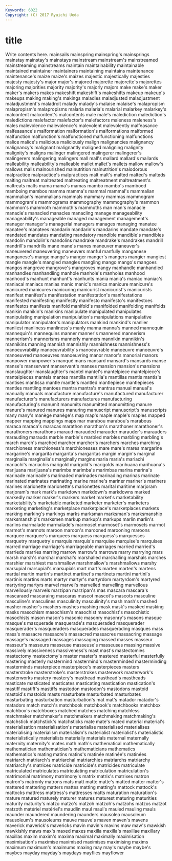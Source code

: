 ```yaml
---
Keywords: 6022 
Copyright: (C) 2017 Ryuichi Ueda
---
```


# title

Write contents here.
 mainsails mainspring mainspring's mainsprings mainstay mainstay's mainstays mainstream
mainstream's mainstreamed mainstreaming mainstreams maintain maintainability maintainable maintained maintainer maintainers
maintaining maintains maintenance maintenance's maize maize's maizes majestic majestically majesties
majesty majesty's major major's majored majorette majorette's majorettes majoring majorities
majority majority's majorly majors make make's maker maker's makers makes
makeshift makeshift's makeshifts makeup makeup's makeups making making's makings maladies
maladjusted maladjustment maladjustment's maladroit malady malady's malaise malaise's malapropism malapropism's
malapropisms malaria malaria's malarial malarkey malarkey's malcontent malcontent's malcontents male
male's malediction malediction's maledictions malefactor malefactor's malefactors maleness maleness's males
malevolence malevolence's malevolent malevolently malfeasance malfeasance's malformation malformation's malformations malformed
malfunction malfunction's malfunctioned malfunctioning malfunctions malice malice's malicious maliciously malign
malignancies malignancy malignancy's malignant malignantly maligned maligning malignity malignity's maligns
malinger malingered malingerer malingerer's malingerers malingering malingers mall mall's mallard
mallard's mallards malleability malleability's malleable mallet mallet's mallets mallow mallow's
mallows malls malnourished malnutrition malnutrition's malodorous malpractice malpractice's malpractices malt
malt's malted malted's malteds malting maltreat maltreated maltreating maltreatment maltreatment's
maltreats malts mama mama's mamas mambo mambo's mamboed mamboing mambos
mamma mamma's mammal mammal's mammalian mammalian's mammalians mammals mammary mammas
mammogram mammogram's mammograms mammography mammography's mammon mammon's mammoth mammoth's mammoths
man man's manacle manacle's manacled manacles manacling manage manageability manageability's
manageable managed management management's manager manager's managerial managers manages managing
manatee manatee's manatees mandarin mandarin's mandarins mandate mandate's mandated mandates
mandating mandatory mandible mandible's mandibles mandolin mandolin's mandolins mandrake mandrake's
mandrakes mandrill mandrill's mandrills mane mane's manes maneuver maneuver's maneuvered
maneuvering maneuvers manful manfully manganese manganese's mange mange's manger manger's
mangers mangier mangiest mangle mangle's mangled mangles mangling mango mango's
mangoes mangos mangrove mangrove's mangroves mangy manhandle manhandled manhandles manhandling
manhole manhole's manholes manhood manhood's manhunt manhunt's manhunts mania mania's
maniac maniac's maniacal maniacs manias manic manic's manics manicure manicure's
manicured manicures manicuring manicurist manicurist's manicurists manifest manifest's manifestation manifestation's
manifestations manifested manifesting manifestly manifesto manifesto's manifestoes manifestos manifests manifold
manifold's manifolded manifolding manifolds manikin manikin's manikins manipulate manipulated manipulates
manipulating manipulation manipulation's manipulations manipulative manipulator manipulator's manipulators mankind mankind's
manlier manliest manliness manliness's manly manna manna's manned mannequin mannequin's
mannequins manner manner's mannered mannerism mannerism's mannerisms mannerly manners mannikin
mannikin's mannikins manning mannish mannishly mannishness mannishness's manoeuvrability manoeuvrability's manoeuvrable
manoeuvre manoeuvre's manoeuvred manoeuvres manoeuvring manor manor's manorial manors manpower
manpower's manqué mans mansard mansard's mansards manse manse's manservant manservant's
manses mansion mansion's mansions manslaughter manslaughter's mantel mantel's mantelpiece mantelpiece's
mantelpieces mantels mantes mantilla mantilla's mantillas mantis mantis's mantises mantissa
mantle mantle's mantled mantlepiece mantlepieces mantles mantling mantoes mantra mantra's
mantras manual manual's manually manuals manufacture manufacture's manufactured manufacturer manufacturer's
manufacturers manufactures manufacturing manufacturing's manumit manumits manumitted manumitting manure manure's
manured manures manuring manuscript manuscript's manuscripts many many's manège manège's
map map's maple maple's maples mapped mapper mapping mappings maps
mar marabou marabou's marabous maraca maraca's maracas marathon marathon's marathoner
marathoner's marathoners marathons maraud marauded marauder marauder's marauders marauding marauds
marble marble's marbled marbles marbling marbling's march march's marched marcher
marcher's marchers marches marching marchioness marchioness's marchionesses mare mare's mares
margarine margarine's margarita margarita's margaritas margin margin's marginal marginalia marginalia's
marginally margins maria maria's mariachi mariachi's mariachis marigold marigold's marigolds
marihuana marihuana's marijuana marijuana's marimba marimba's marimbas marina marina's marinade
marinade's marinaded marinades marinading marinas marinate marinated marinates marinating marine
marine's mariner mariner's mariners marines marionette marionette's marionettes marital maritime
marjoram marjoram's mark mark's markdown markdown's markdowns marked markedly marker
marker's markers market market's marketability marketability's marketable marketed marketer marketer's
marketers marketing marketing's marketplace marketplace's marketplaces markets marking marking's markings
marks marksman marksman's marksmanship marksmanship's marksmen markup markup's markups marlin
marlin's marlins marmalade marmalade's marmoset marmoset's marmosets marmot marmot's marmots
maroon maroon's marooned marooning maroons marquee marquee's marquees marquess marquess's
marquesses marquetry marquetry's marquis marquis's marquise marquise's marquises marred marriage
marriage's marriageable marriages married married's marrieds marries marring marrow marrow's
marrows marry marrying mars marsh marsh's marshal marshal's marshalled marshalling
marshals marshes marshier marshiest marshmallow marshmallow's marshmallows marshy marsupial marsupial's
marsupials mart mart's marten marten's martens martial martin martin's martinet
martinet's martinets martini martini's martinis martins marts martyr martyr's martyrdom
martyrdom's martyred martyring martyrs marvel marvel's marvelled marvelling marvellous marvellously
marvels marzipan marzipan's mas mascara mascara's mascaraed mascaraing mascaras mascot
mascot's mascots masculine masculine's masculines masculinity masculinity's mash mash's mashed
masher masher's mashers mashes mashing mask mask's masked masking masks
masochism masochism's masochist masochist's masochistic masochists mason mason's masonic masonry
masonry's masons masque masque's masquerade masquerade's masqueraded masquerader masquerader's masqueraders
masquerades masquerading masques mass mass's massacre massacre's massacred massacres massacring
massage massage's massaged massages massaging massed masses masseur masseur's masseurs
masseuse masseuse's masseuses massing massive massively massiveness massiveness's mast mast's
mastectomies mastectomy mastectomy's master master's mastered masterful masterfully mastering masterly
mastermind mastermind's masterminded masterminding masterminds masterpiece masterpiece's masterpieces masters masterstroke
masterstroke's masterstrokes masterwork masterwork's masterworks mastery mastery's masthead masthead's mastheads
masticate masticated masticates masticating mastication mastication's mastiff mastiff's mastiffs mastodon
mastodon's mastodons mastoid mastoid's mastoids masts masturbate masturbated masturbates masturbating
masturbation masturbation's mat mat's matador matador's matadors match match's matchbook
matchbook's matchbooks matchbox matchbox's matchboxes matched matches matching matchless matchmaker
matchmaker's matchmakers matchmaking matchmaking's matchstick matchstick's matchsticks mate mate's mated
material material's materialisation materialisation's materialise materialised materialises materialising materialism materialism's
materialist materialist's materialistic materialistically materialists materially materials maternal maternally maternity
maternity's mates math math's mathematical mathematically mathematician mathematician's mathematicians mathematics
mathematics's mating matins matins's matinée matinée's matinées matriarch matriarch's matriarchal
matriarchies matriarchs matriarchy matriarchy's matrices matricide matricide's matricides matriculate matriculated
matriculates matriculating matriculation matriculation's matrimonial matrimony matrimony's matrix matrix's matrixes
matron matron's matronly matrons mats matt matte matte's matted matter
matter's mattered mattering matters mattes matting matting's mattock mattock's mattocks
mattress mattress's mattresses matts maturation maturation's mature matured maturely maturer
matures maturest maturing maturities maturity maturity's matzo matzo's matzoh matzoh's
matzohs matzos matzot matzoth matériel matériel's maudlin maul maul's mauled
mauling mauls maunder maundered maundering maunders mausolea mausoleum mausoleum's mausoleums
mauve mauve's maven maven's mavens maverick maverick's mavericks mavin mavin's
mavins maw maw's mawkish mawkishly maws max's maxed maxes maxilla
maxilla's maxillae maxillary maxillas maxim maxim's maxima maximal maximally maximisation
maximisation's maximise maximised maximises maximising maxims maximum maximum's maximums maxing
may may's maybe maybe's maybes mayday mayday's maydays mayflies mayflower
